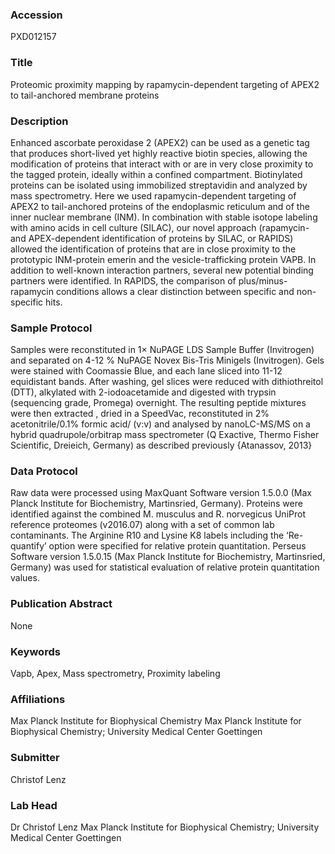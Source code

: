 ### Accession
PXD012157

### Title
Proteomic proximity mapping by rapamycin-dependent targeting of APEX2 to tail-anchored membrane proteins

### Description
Enhanced ascorbate peroxidase 2 (APEX2) can be used as a genetic tag that produces short-lived yet highly reactive biotin species, allowing the modification of proteins that interact with or are in very close proximity to the tagged protein, ideally within a confined compartment. Biotinylated proteins can be isolated using immobilized streptavidin and analyzed by mass spectrometry. Here we used rapamycin-dependent targeting of APEX2 to tail-anchored proteins of the endoplasmic reticulum and of the inner nuclear membrane (INM). In combination with stable isotope labeling with amino acids in cell culture (SILAC), our novel approach (rapamycin- and APEX-dependent identification of proteins by SILAC, or RAPIDS) allowed the identification of proteins that are in close proximity to the prototypic INM-protein emerin and the vesicle-trafficking protein VAPB. In addition to well-known interaction partners, several new potential binding partners were identified. In RAPIDS, the comparison of plus/minus-rapamycin conditions allows a clear distinction between specific and non-specific hits.

### Sample Protocol
Samples were reconstituted  in 1× NuPAGE LDS Sample Buffer (Invitrogen) and separated on 4-12 % NuPAGE Novex Bis-Tris Minigels (Invitrogen). Gels were stained with Coomassie Blue, and each lane sliced into 11-12 equidistant bands. After washing, gel slices were reduced with dithiothreitol (DTT), alkylated with 2-iodoacetamide and digested with trypsin (sequencing grade, Promega) overnight. The resulting peptide mixtures were then extracted , dried in a SpeedVac, reconstituted in 2% acetonitrile/0.1% formic acid/ (v:v) and analysed by nanoLC-MS/MS on a hybrid quadrupole/orbitrap mass spectrometer (Q Exactive, Thermo Fisher Scientific, Dreieich, Germany) as described previously {Atanassov, 2013}

### Data Protocol
Raw data were processed using MaxQuant Software version 1.5.0.0 (Max Planck Institute for Biochemistry, Martinsried, Germany). Proteins were identified against the combined M. musculus and R. norvegicus UniProt reference proteomes (v2016.07)  along with a set of common lab contaminants. The Arginine R10 and Lysine K8 labels including the ‘Re-quantify’ option were specified for relative protein quantitation. Perseus Software version 1.5.0.15 (Max Planck Institute for Biochemistry, Martinsried, Germany) was used for statistical evaluation of relative protein quantitation values.

### Publication Abstract
None

### Keywords
Vapb, Apex, Mass spectrometry, Proximity labeling

### Affiliations
Max Planck Institute for Biophysical Chemistry
Max Planck Institute for Biophysical Chemistry; University Medical Center Goettingen

### Submitter
Christof Lenz

### Lab Head
Dr Christof Lenz
Max Planck Institute for Biophysical Chemistry; University Medical Center Goettingen


